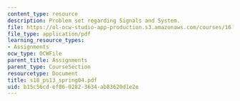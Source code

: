 ```yaml
---
content_type: resource
description: Problem set regarding Signals and System.
file: https://ol-ocw-studio-app-production.s3.amazonaws.com/courses/16-01-unified-engineering-i-ii-iii-iv-fall-2005-spring-2006/b15c56cdef8602823634ab83620d1e2e_s18_ps13_spring04.pdf
file_type: application/pdf
learning_resource_types:
- Assignments
ocw_type: OCWFile
parent_title: Assignments
parent_type: CourseSection
resourcetype: Document
title: s18_ps13_spring04.pdf
uid: b15c56cd-ef86-0282-3634-ab83620d1e2e
---
```

